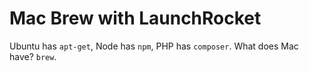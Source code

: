 # Mac Brew with LaunchRocket

Ubuntu has `apt-get`, Node has `npm`, PHP has `composer`. What does Mac have? `brew`.